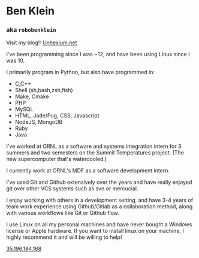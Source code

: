 # Ben Klein
### aka `robobenklein`

Visit my blog!: [Unhexium.net](https://unhexium.net/)

I've been programming since I was ~12, and have been using Linux since I was 10.

I primarily program in Python, but also have programmed in:
 * C,C++
 * Shell (sh,bash,zsh,fish)
 * Make, Cmake
 * PHP
 * MySQL
 * HTML, Jade/Pug, CSS, Javascript
 * NodeJS, MongoDB
 * Ruby
 * Java

I've worked at ORNL as a software and systems integration intern for 3 summers and two semesters on the Summit Temperatures project. (The new supercomputer that's watercooled.)

I currently work at ORNL's MDF as a software development intern.

I've used Git and Github extensively over the years and have really enjoyed git over other VCS systems such as svn or mercucial.

I enjoy working with others in a development setting, and have 3-4 years of team work experience using Github/Gitlab as a collaboration method, along with various workflows like Git or Github flow.

I use Linux on all my personal machines and have never bought a Windows license or Apple hardware. If you want to install linux on your machine, I highly recommend it and will be willing to help!

[35.196.184.168](http://35.196.184.168/)
